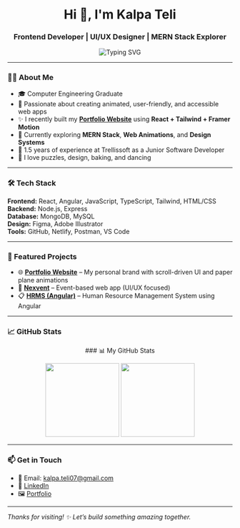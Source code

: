 <h1 align="center">Hi 👋, I'm Kalpa Teli</h1>
<h3 align="center">Frontend Developer | UI/UX Designer | MERN Stack Explorer</h3>

<p align="center">
  <img src="https://readme-typing-svg.herokuapp.com?font=Poppins&duration=3000&pause=500&color=F97316&center=true&vCenter=true&lines=Creative+Frontend+Developer;UI%2FUX+Design+Enthusiast;MERN+Stack+Explorer;Open+to+Collaboration+%F0%9F%91%8D" alt="Typing SVG" />
</p>

---

### 👩‍💻 About Me

- 🎓 Computer Engineering Graduate  
- 🧠 Passionate about creating animated, user-friendly, and accessible web apps  
- ✨ I recently built my [**Portfolio Website**](https://kalpateli07.netlify.app/) using **React + Tailwind + Framer Motion**  
- 🌱 Currently exploring **MERN Stack**, **Web Animations**, and **Design Systems**  
- 💼 1.5 years of experience at Trellissoft as a Junior Software Developer  
- 🎨 I love puzzles, design, baking, and dancing

---

### 🛠️ Tech Stack

**Frontend:** React, Angular, JavaScript, TypeScript, Tailwind, HTML/CSS  
**Backend:** Node.js, Express  
**Database:** MongoDB, MySQL  
**Design:** Figma, Adobe Illustrator  
**Tools:** GitHub, Netlify, Postman, VS Code

---

### 📌 Featured Projects

- 🌐 [**Portfolio Website**](https://kalpateli07.netlify.app/) – My personal brand with scroll-driven UI and paper plane animations  
- 💬 [**Nexvent**](https://github.com/Kalpa07/Nexvent) – Event-based web app (UI/UX focused)  
- 📋 [**HRMS (Angular)**](https://github.com/Kalpa07/Angular-Practice) – Human Resource Management System using Angular

---

### 📈 GitHub Stats

<p align="center">
### 📊 My GitHub Stats


<p align="center">
  <img src="https://github-readme-streak-stats.herokuapp.com/?user=Kalpa07&theme=react" height="165"/>
  <img src="https://github-readme-stats.vercel.app/api/top-langs/?username=Kalpa07&layout=compact&theme=react" height="165" />
</p>

---

### 📫 Get in Touch

- 📧 Email: [kalpa.teli07@gmail.com](mailto:kalpa.teli07@gmail.com)  
- 💼 [LinkedIn](https://www.linkedin.com/in/kalpa-teli-4b3489204/)  
- 🖼️ [Portfolio](https://kalpateli07.netlify.app/)  

---

_Thanks for visiting! ✨ Let’s build something amazing together._

